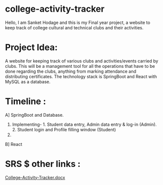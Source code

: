 # college-activity-tracker
Hello, I am Sanket Hodage and this is my Final year project, a website to keep track of college cultural and technical clubs and their activities.

# Project Idea: 
A website for keeping track of various clubs and activities/events carried by clubs. This will be a management tool for all the operations that have to be done regarding the clubs, anything from marking attendance and distributing certificates. The technology stack is SpringBoot and React with MySQL as a database.

# Timeline :
A] SpringBoot and Database.
1) Implementing- 1. Student data entry, Admin data entry & log-in (Admin).  2. Student login and Profile filling window (Student)
2) 

B] React


# SRS $ other links :
[College-Activity-Tracker.docx](https://github.com/GhostSanket14/college-activity-tracker/files/13434961/College-Activity-Tracker.docx)
